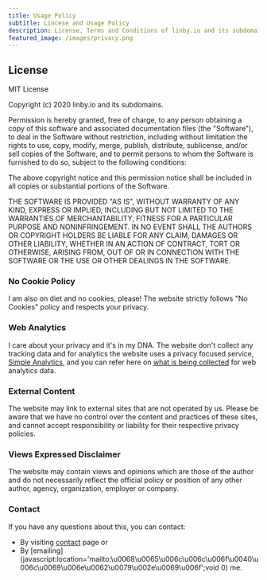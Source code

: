 ```yaml
---
title: Usage Policy
subtitle: Lincese and Usage Policy
description: License, Terms and Conditions of linby.io and its subdomains.
featured_image: /images/privacy.png
---
```


## License

MIT License

Copyright (c) 2020 linby.io and its subdomains.

Permission is hereby granted, free of charge, to any person obtaining a copy
of this software and associated documentation files (the "Software"), to deal
in the Software without restriction, including without limitation the rights
to use, copy, modify, merge, publish, distribute, sublicense, and/or sell
copies of the Software, and to permit persons to whom the Software is
furnished to do so, subject to the following conditions:

The above copyright notice and this permission notice shall be included in all
copies or substantial portions of the Software.

THE SOFTWARE IS PROVIDED "AS IS", WITHOUT WARRANTY OF ANY KIND, EXPRESS OR
IMPLIED, INCLUDING BUT NOT LIMITED TO THE WARRANTIES OF MERCHANTABILITY,
FITNESS FOR A PARTICULAR PURPOSE AND NONINFRINGEMENT. IN NO EVENT SHALL THE
AUTHORS OR COPYRIGHT HOLDERS BE LIABLE FOR ANY CLAIM, DAMAGES OR OTHER
LIABILITY, WHETHER IN AN ACTION OF CONTRACT, TORT OR OTHERWISE, ARISING FROM,
OUT OF OR IN CONNECTION WITH THE SOFTWARE OR THE USE OR OTHER DEALINGS IN THE
SOFTWARE.

### No Cookie Policy
I am also on diet and no cookies, please! The website strictly follows "No Cookies" policy and respects your privacy.  

### Web Analytics  
I care about your privacy and it's in my DNA. The website don't collect any tracking data and for analytics the website uses a privacy focused service, [Simple Analytics](https://simpleanalytics.com/), and you can refer here on [what is being collected](https://docs.simpleanalytics.com/what-we-collect) for web analytics data.

### External Content
The website may link to external sites that are not operated by us. Please be aware that we have no control over the content and practices of these sites, and cannot accept responsibility or liability for their respective privacy policies.

### Views Expressed Disclaimer
The website may contain views and opinions which are those of the author and do not necessarily reflect the official policy or position of any other author, agency, organization, employer or company.  

### Contact 
If you have any questions about this, you can contact:  
- By visiting [contact](/contact) page or
- By [emailing](javascript:location='mailto:\u0068\u0065\u006c\u006c\u006f\u0040\u006c\u0069\u006e\u0062\u0079\u002e\u0069\u006f';void 0) me.
